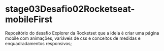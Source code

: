 # stage03Desafio02Rocketseat-mobileFirst

Repositório do desafio Explorer da Rocketset que a ideia é criar uma página mobile com animações, variáveis de css e conceitos de medidas e enquadradamentos responsivos;
